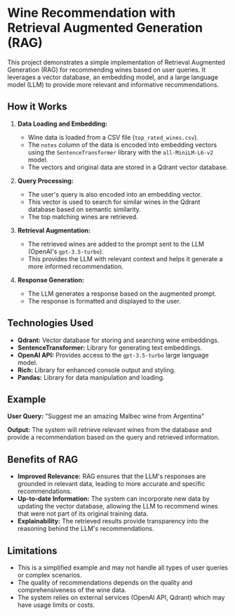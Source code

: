 # Wine Recommendation with Retrieval Augmented Generation (RAG)

This project demonstrates a simple implementation of Retrieval Augmented Generation (RAG) for recommending wines based on user queries. It leverages a vector database, an embedding model, and a large language model (LLM) to provide more relevant and informative recommendations.

## How it Works

1. **Data Loading and Embedding:**
    - Wine data is loaded from a CSV file (`top_rated_wines.csv`).
    - The `notes` column of the data is encoded into embedding vectors using the `SentenceTransformer` library with the `all-MiniLM-L6-v2` model.
    - The vectors and original data are stored in a Qdrant vector database.

2. **Query Processing:**
    - The user's query is also encoded into an embedding vector.
    - This vector is used to search for similar wines in the Qdrant database based on semantic similarity.
    - The top matching wines are retrieved.

3. **Retrieval Augmentation:**
    - The retrieved wines are added to the prompt sent to the LLM (OpenAI's `gpt-3.5-turbo`).
    - This provides the LLM with relevant context and helps it generate a more informed recommendation.

4. **Response Generation:**
    - The LLM generates a response based on the augmented prompt.
    - The response is formatted and displayed to the user.

## Technologies Used

- **Qdrant:** Vector database for storing and searching wine embeddings.
- **SentenceTransformer:** Library for generating text embeddings.
- **OpenAI API:** Provides access to the `gpt-3.5-turbo` large language model.
- **Rich:** Library for enhanced console output and styling.
- **Pandas:** Library for data manipulation and loading.

## Example

**User Query:** "Suggest me an amazing Malbec wine from Argentina"

**Output:** The system will retrieve relevant wines from the database and provide a recommendation based on the query and retrieved information.

## Benefits of RAG

- **Improved Relevance:** RAG ensures that the LLM's responses are grounded in relevant data, leading to more accurate and specific recommendations.
- **Up-to-date Information:** The system can incorporate new data by updating the vector database, allowing the LLM to recommend wines that were not part of its original training data.
- **Explainability:** The retrieved results provide transparency into the reasoning behind the LLM's recommendations.

## Limitations

- This is a simplified example and may not handle all types of user queries or complex scenarios.
- The quality of recommendations depends on the quality and comprehensiveness of the wine data.
- The system relies on external services (OpenAI API, Qdrant) which may have usage limits or costs.
